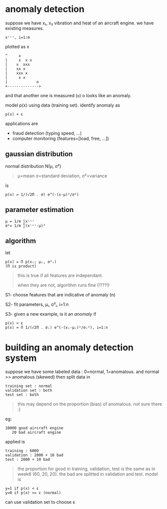 anomaly detection
=================
suppose we have x₁, x₂ vibration and heat of an aircraft engine.
we have existing measures.

    x⁽ⁱ⁾, i=1:m

plotted as x


    ^     x
    |     x  x x
    |    x  xxx
    |    xx x
    |    xxx x
    |     x x
    |             o
    +-------------->

and that another one is measured (`o`)
o looks like an anomaly.

model p(x) using data (training set).
identify anomaly as

    p(x) < ε

applications are

* fraud detection (typing speed, ...)
* computer monitoring (features=[load, free, ...])

gaussian distribution
---------------------
normal distribution N(μ, σ²)

> μ=mean
> σ=standard deviation, σ²=variance

is

    p(x) = 1/(√2Π . σ) e^(-(x-μ)²/σ²)

parameter estimation
--------------------

    μ = 1/m ∑x⁽ⁱ⁾
    σ²= 1/m ∑(x⁽ⁱ⁾-μ)²

algorithm
---------
let

    p(x) = Π p(xᵢ; μᵢ, σ²ᵢ)
    (Π is product)

> this is true if all features are independant.
>
> when they are not, algorithm runs fine (!???!)

S1- choose features that are indicative of anomaly (n)

S2- fit parameters, μᵢ, σ²ᵢ, i=1:n

S3- given a new example, is it an _anomaly_ if

    p(x) < ε
    p(x) = Π 1/(√2Π . σᵢ) e^(-(xᵢ-μᵢ)²/σᵢ²), i=1:n

building an anomaly detection system
====================================
suppose we have some labeled data : 0=normal, 1=anomalous.
and normal >> anomalous (skewed)
then split data in

    training set : normal
    validation set : both
    test set : both

> this may depend on the proportion (bias) of anomalous.
> not sure there :)
>

eg:

    10000 good aircraft engine
       20 bad aircraft engine

applied is

    training : 6000
    validation : 2000 + 10 bad
    test : 2000 + 10 bad

> the proportion for good in training, validation, test is the same as in week6 (60, 20, 20).
> the bad are splitted in validation and test.
model is


    y=1 if p(x) < ε
    y=0 if p(x) >= ε (normal)

can use validation set to choose ε

